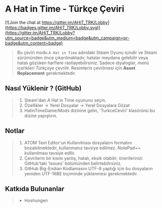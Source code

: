 # A Hat in Time - Türkçe Çeviri

[![Join the chat at https://gitter.im/AHiT_TRK/Lobby](https://badges.gitter.im/AHiT_TRK/Lobby.svg)](https://gitter.im/AHiT_TRK/Lobby?utm_source=badge&utm_medium=badge&utm_campaign=pr-badge&utm_content=badge)

> Bu çeviri modu ```A Hat in Time``` adındaki Steam Oyunu içindir ve Steam sürümünden önce çıkarılmaktadır, hatalar meydana gelebilir veya hatalı gözüken harflere rastlayebilirsiniz. Sadece diyaloglar, menü içerikleri *Türkçeye* çevrilir. Resimlerin çevrilmesi için **Asset Replacement** gerekmektedir.

## Nasıl Yüklenir ? (GitHub)
> 1. Steam'dan A Hat in Time oyununu seçin.
> 2. Özellikler → Yerel Dosyalar → Yerel Dosyalara Gözat
> 3. HatinTimeGame/Mods dizinine gelin, 'TurkceCeviri' klasörünü bu dizine yapıştırın.

## Notlar
> 1. ATOM Text Editor'un Kullanılması dosyaların formatını bozabilmektedir, kullanmanız tavsiye edilmez. NotePad++ kullanılması tavsiye edilir.
> 2. Çevirilerin bir kısmı yanlış, hatalı, eksik olabilir; önerilerinizi GitHub'taki 'Issues' bölümünden belirtebilirsiniz.
> 3. GitHub Big-Endian Kodlamasını UTF-8 yaptığı için bu dosyaların yeniden UTF-16BE biçiminde yüklenmesi gerekmektedir.

## Katkıda Bulunanlar
> * Hoshungen
